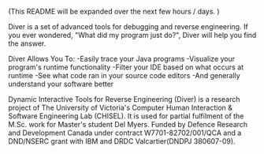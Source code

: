 (This README will be expanded over the next few hours / days.  )

Diver is a set of advanced tools for debugging and reverse engineering. If you ever wondered, "What did my program just do?", Diver will help you find the answer.

Diver Allows You To:
-Easily trace your Java programs
-Visualize your program's runtime functionality
-Filter your IDE based on what occurs at runtime
-See what code ran in your source code editors
-And generally understand your software better


Dynamic Interactive Tools for Reverse Engineering (Diver) is a research project of The University of Victoria's Computer Human Interaction & Software Engineering Lab (CHISEL).
It is used for partial fulfilment of the M.Sc. work for Master's student Del Myers.
Funded by Defence Research and Development Canada under contract W7701-82702/001/QCA and a DND/NSERC grant with IBM and DRDC Valcartier(DNDPJ 380607-09).